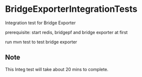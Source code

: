 # BridgeExporterIntegrationTests
Integration test for Bridge Exporter

prerequisite: start redis, bridgepf and bridge exporter at first

run mvn test to test bridge exporter


## Note
This Integ test will take about 20 mins to complete. 
